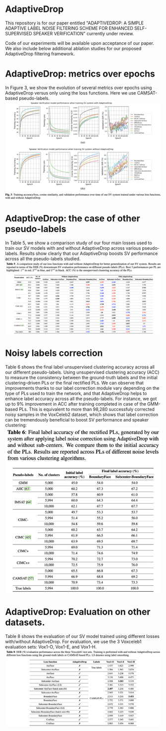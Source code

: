 # AdaptiveDrop

This repository is for our paper entitled "ADAPTIVEDROP: A SIMPLE ADAPTIVE LABEL NOISE FILTERING SCHEME
FOR ENHANCED SELF-SUPERVISED SPEAKER VERIFICATION" currently under review.

Code of our experiments will be available upon acceptance of our paper. We also include below additional ablation studies for our proposed AdaptiveDrop filtering framework.

# AdaptiveDrop: metrics over epochs
In Figure 3, we show the evolution of several metrics over epochs using AdaptiveDrop versus only using the loss functions. Here we use CAMSAT-based pseudo-labels.
![](/AdaptiveDrop_metrics_over_epochs.png)

# AdaptiveDrop: the case of other pseudo-labels
In Table 5, we show a comparison study of our four main losses used to train our SV models with and without AdaptiveDrop across various pseudo-labels. Results show clearly that our AdaptiveDrop boosts SV performance across all the pseudo-labels studied.
![](/AdaptiveDrop_versus_without_all_pseudo_labels.png)

# Noisy labels correction
Table 6 shows the final label unsupervised clustering accuracy across all our different pseudo-labels. Using unsupervised clustering accuracy (ACC) to measure the consistency between the ground-truth labels
and the initial clustering-driven PLs or the final rectified PLs. We can observe that improvements thanks to our label correction module vary depending on the type of PLs used to train the network, and that AdaptiveDrop helps to enhance label accuracy across all the pseudo-labels. For instance, we got up to 9% improvement in ACC after training completed in case of the GMM-based PLs. This is equivalent to more than 98,280 successfuly corrected noisy samples in the VoxCeleb2 dataset, which shows that label correction can be tremendously beneficial to boost SV performance and speaker clustering: ![](/Label_accuracy_all_pseudo_labels.png)

# AdaptiveDrop: Evaluation on other datasets.
Table 8 shows the evaluation of our SV model trained using different losses with/without AdaptiveDrop. For evaluation, we use the 3 Voxceleb1 evaluation sets: Vox1-O, Vox1-E, and Vox1-H. ![](/AdaptiveDrop_evaluation_other_datasets.png)
